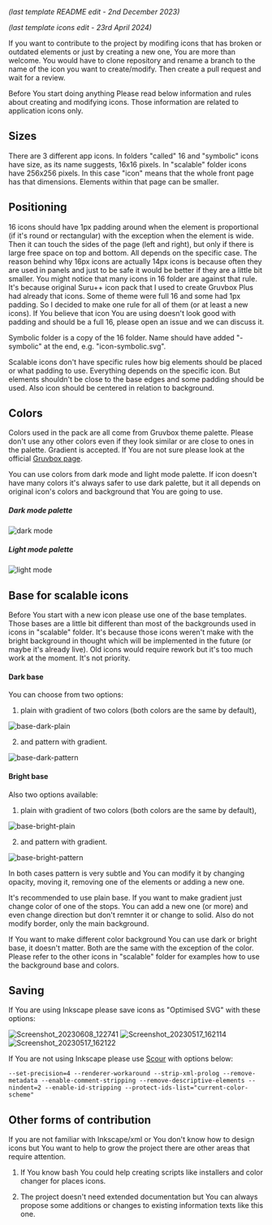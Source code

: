 *(last template README edit - 2nd December 2023)*

*(last template icons edit - 23rd April 2024)*

If you want to contribute to the project by modifing icons that has broken or outdated
elements or just by creating a new one, You are more than welcome. You would have to clone
repository and rename a branch to the name of the icon you want to create/modify. Then
create a pull request and wait for a review.

Before You start doing anything Please read below information and rules about creating and
modifying icons. Those information are related to application icons only.

Sizes
-----

There are 3 different app icons. In folders "called" 16 and "symbolic" icons have size,
as its name suggests, 16x16 pixels. In "scalable" folder icons have 256x256 pixels.
In this case "icon" means that the whole front page has that dimensions. Elements within that
page can be smaller.

Positioning
-----------

16 icons should have 1px padding around when the element is proportional (if it's round or
rectangular) with the exception when the element is wide. Then it can touch the sides of
the page (left and right), but only if there is large free space on top and bottom. All depends on the
specific case. The reason behind why 16px icons are actually 14px icons is because often
they are used in panels and just to be safe it would be better if they are a little bit
smaller. You might notice that many icons in 16 folder are against that rule. It's because
original Suru++ icon pack that I used to create Gruvbox Plus had already that icons. Some
of theme were full 16 and some had 1px padding. So I decided to make one rule for all of
them (or at least a new icons). If You believe that icon You are using doesn't look good
with padding and should be a full 16, please open an issue and we can discuss it.

Symbolic folder is a copy of the 16 folder. Name should have added "-symbolic" at the end,
e.g. "icon-symbolic.svg".

Scalable icons don't have specific rules how big elements should be placed or what padding
to use. Everything depends on the specific icon. But elements shouldn't be close to the
base edges and some padding should be used. Also icon should be centered in relation to
background.

Colors
------

Colors used in the pack are all come from Gruvbox theme palette. Please don't use any other
colors even if they look similar or are close to ones in the palette. Gradient is accepted.
If You are not sure please look at the official [Gruvbox page](https://github.com/morhetz/gruvbox).

You can use colors from dark mode and light mode palette. If icon doesn't have many colors
it's always safer to use dark palette, but it all depends on original icon's colors and
background that You are going to use.

##### Dark mode palette
![dark mode](https://camo.githubusercontent.com/410b3ab80570bcd5b470a08d84f93caa5b4962ccd994ebceeb3d1f78364c2120/687474703a2f2f692e696d6775722e636f6d2f776136363678672e706e67)

##### Light mode palette

![light mode](https://camo.githubusercontent.com/d080d9c204408ef06b862b76bc795f930b3a9b1be4c5d2de149f1d8eb765b660/687474703a2f2f692e696d6775722e636f6d2f3439714b7959572e706e67)

Base for scalable icons
-----------------------

Before You start with a new icon please use one of the base templates. Those bases are
a little bit different than most of the backgrounds used in icons in "scalable" folder. It's
because those icons weren't make with the bright background in thought which will be
implemented in the future (or maybe it's already live). Old icons would require rework but
it's too much work at the moment. It's not priority.

#### Dark base

You can choose from two options:

1. plain with gradient of two colors (both colors are the same by default),

![base-dark-plain](https://github.com/SylEleuth/gruvbox-plus-icon-pack/assets/33354262/fbdac7fb-9a44-4237-81f7-45d7b23716f1)

2. and pattern with gradient.

![base-dark-pattern](https://github.com/SylEleuth/gruvbox-plus-icon-pack/assets/33354262/8dc3b5ee-a876-4371-b2b5-ea1dcd0ad57f)

#### Bright base

Also two options available:

1. plain with gradient of two colors (both colors are the same by default),

![base-bright-plain](https://github.com/SylEleuth/gruvbox-plus-icon-pack/assets/33354262/b9358e7b-c8b4-49d3-ac8b-8810843c0702)

2. and pattern with gradient.

![base-bright-pattern](https://github.com/SylEleuth/gruvbox-plus-icon-pack/assets/33354262/cde8c069-0351-400d-ba3c-cbc8ddd0fb22)

In both cases pattern is very subtle and You can modify it by changing opacity, moving it,
removing one of the elements or adding a new one.

It's recommended to use plain base. If you want to make gradient just change color of one
of the stops. You can add a new one (or more) and even change direction but don't remnter
it or change to solid. Also do not modify border, only the main background.

If You want to make different color background You can use dark or bright base, it doesn't
matter. Both are the same with the exception of the color. Please refer to the other
icons in "scalable" folder for examples how to use the background base and colors.

Saving
------

If You are using Inkscape please save icons as "Optimised SVG" with these options:

![Screenshot_20230608_122741](https://github.com/SylEleuth/gruvbox-plus-icon-pack/assets/33354262/ee83e388-bf90-4676-8660-6c6cae86013f)
![Screenshot_20230517_162114](https://github.com/SylEleuth/gruvbox-plus-icon-pack/assets/33354262/df3ee07b-0676-4c5f-8db8-46e34507df97)
![Screenshot_20230517_162122](https://github.com/SylEleuth/gruvbox-plus-icon-pack/assets/33354262/d749eecf-7495-4a03-a2f1-90659f4ff3bc)

If You are not using Inkscape please use [Scour](https://github.com/scour-project/scour) with options below:

```--set-precision=4 --renderer-workaround --strip-xml-prolog --remove-metadata --enable-comment-stripping --remove-descriptive-elements --nindent=2 --enable-id-stripping --protect-ids-list="current-color-scheme"```

Other forms of contribution
---------------------------

If you are not familiar with Inkscape/xml or You don't know how to design icons but You want to help to
grow the project there are other areas that require attention.

1. If You know bash You could help creating scripts like installers and color changer for
   places icons.

2. The project doesn't need extended documentation but You can always propose some additions or changes
   to existing information texts like this one.
